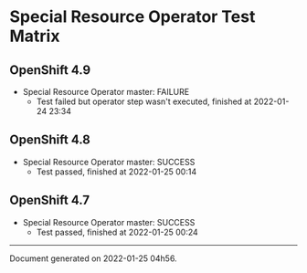 
Special Resource Operator Test Matrix
=====================================

OpenShift 4.9
-------------



* Special Resource Operator master: FAILURE
  - Test failed but operator step wasn't executed, finished at 2022-01-24 23:34

OpenShift 4.8
-------------



* Special Resource Operator master: SUCCESS
  - Test passed, finished at 2022-01-25 00:14

OpenShift 4.7
-------------



* Special Resource Operator master: SUCCESS
  - Test passed, finished at 2022-01-25 00:24

---
Document generated on 2022-01-25 04h56.
